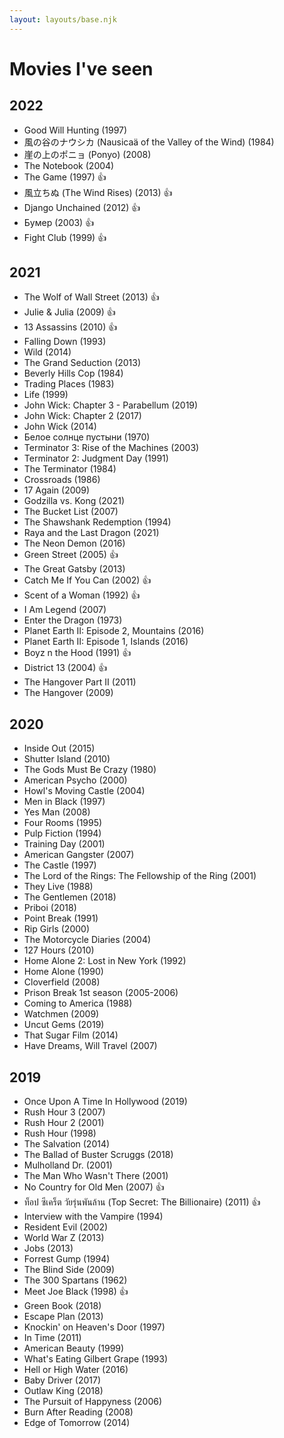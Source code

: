 ```yaml
---
layout: layouts/base.njk
---
```


# Movies I've seen
## 2022
<div class="movies">
  <ul class="movies__list">
    <li class="movies__item">Good Will Hunting (1997)</li>
    <li class="movies__item">風の谷のナウシカ (Nausicaä of the Valley of the Wind) (1984)</li>
    <li class="movies__item">崖の上のポニョ (Ponyo) (2008)</li>
    <li class="movies__item">The Notebook (2004)</li>
    <li class="movies__item">The Game (1997)
      <span class="comment">👍</span>
    </li>
    <li class="movies__item">風立ちぬ (The Wind Rises) (2013)
      <span class="comment">👍</span>
    </li>
    <li class="movies__item movies__item--eng">Django Unchained (2012)
      <span class="comment">👍</span>
    </li>
    <li class="movies__item">Бумер (2003)
      <span class="comment">👍</span>
    </li>
    <li class="movies__item movies__item--eng">Fight Club (1999)
      <span class="comment">👍</span>
    </li>
  </ul>
</div>

## 2021
<div class="movies">
  <ul class="movies__list">
    <li class="movies__item movies__item--eng">The Wolf of Wall Street (2013)
      <span class="comment">👍</span>
    </li>
    <li class="movies__item movies__item--eng">Julie & Julia (2009)
      <span class="comment">👍</span>
    </li>
    <li class="movies__item">13 Assassins (2010)
      <span class="comment">👍</span>
    </li>
    <li class="movies__item movies__item--eng">Falling Down (1993)</li>
    <li class="movies__item movies__item--eng">Wild (2014)</li>
    <li class="movies__item movies__item--eng">The Grand Seduction (2013)</li>
    <li class="movies__item movies__item--eng">Beverly Hills Cop (1984)</li>
    <li class="movies__item movies__item--eng">Trading Places (1983)</li>
    <li class="movies__item movies__item--eng">Life (1999)</li>
    <li class="movies__item movies__item--eng">John Wick: Chapter 3 - Parabellum (2019)</li>
    <li class="movies__item movies__item--eng">John Wick: Chapter 2 (2017)</li>
    <li class="movies__item movies__item--eng">John Wick (2014)</li>
    <li class="movies__item">Белое солнце пустыни (1970)</li>
    <li class="movies__item movies__item--eng">Terminator 3: Rise of the Machines (2003)</li>
    <li class="movies__item movies__item--eng">Terminator 2: Judgment Day (1991)</li>
    <li class="movies__item movies__item--eng">The Terminator (1984)</li>
    <li class="movies__item movies__item--eng">Crossroads (1986)</li>
    <li class="movies__item movies__item--eng">17 Again (2009)</li>
    <li class="movies__item movies__item--eng">Godzilla vs. Kong (2021)</li>
    <li class="movies__item movies__item--eng">The Bucket List (2007)</li>
    <li class="movies__item movies__item--eng">The Shawshank Redemption (1994)</li>
    <li class="movies__item movies__item--eng">Raya and the Last Dragon (2021)</li>
    <li class="movies__item movies__item--eng">The Neon Demon (2016)</li>
    <li class="movies__item movies__item--eng">Green Street (2005)
      <span class="comment">👍</span>
    </li>
    <li class="movies__item movies__item--eng">The Great Gatsby (2013)</li>
    <li class="movies__item movies__item--eng">Catch Me If You Can (2002)
      <span class="comment">👍</span>
    </li>
    <li class="movies__item movies__item--eng">Scent of a Woman (1992)
      <span class="comment">👍</span>
    </li>
    <li class="movies__item movies__item--eng">I Am Legend (2007)</li>
    <li class="movies__item movies__item--eng">Enter the Dragon (1973)</li>
    <li class="movies__item movies__item--eng">Planet Earth II: Episode 2, Mountains (2016)</li>
    <li class="movies__item movies__item--eng">Planet Earth II: Episode 1, Islands (2016)</li>
    <li class="movies__item">Boyz n the Hood (1991)
      <span class="comment">👍</span>
    </li>
    <li class="movies__item">District 13 (2004)
      <span class="comment">👍</span>
    </li>
    <li class="movies__item movies__item--eng">The Hangover Part II (2011)</li>
    <li class="movies__item movies__item--eng">The Hangover (2009)</li>
  </ul>
</div>

## 2020
<div class="movies">
  <ul class="movies__list">
    <li class="movies__item movies__item--eng">Inside Out (2015)</li>
    <li class="movies__item movies__item--eng">Shutter Island (2010)</li>
    <li class="movies__item movies__item--eng">The Gods Must Be Crazy (1980)</li>
    <li class="movies__item movies__item--eng">American Psycho (2000)</li>
    <li class="movies__item">Howl's Moving Castle (2004)</li>
    <li class="movies__item movies__item--eng">Men in Black (1997)</li>
    <li class="movies__item movies__item--eng">Yes Man (2008)</li>
    <li class="movies__item movies__item--eng">Four Rooms (1995)</li>
    <li class="movies__item movies__item--eng">Pulp Fiction (1994)</li>
    <li class="movies__item movies__item--eng">Training Day (2001)</li>
    <li class="movies__item movies__item--eng">American Gangster (2007)</li>
    <li class="movies__item movies__item--eng">The Castle (1997)</li>
    <li class="movies__item movies__item--eng">The Lord of the Rings: The Fellowship of the Ring (2001)</li>
    <li class="movies__item movies__item--eng">They Live (1988)</li>
    <li class="movies__item movies__item--eng">The Gentlemen (2018)</li>
    <li class="movies__item">Priboi (2018)</li>
    <li class="movies__item movies__item--eng">Point Break (1991)</li>
    <li class="movies__item">Rip Girls (2000)</li>
    <li class="movies__item">The Motorcycle Diaries (2004)</li>
    <li class="movies__item movies__item--eng">127 Hours (2010)</li>
    <li class="movies__item movies__item--eng">Home Alone 2: Lost in New York (1992)</li>
    <li class="movies__item movies__item--eng">Home Alone (1990)</li>
    <li class="movies__item movies__item--eng">Cloverfield (2008)</li>
    <li class="movies__item movies__item--eng">Prison Break 1st season (2005-2006)</li>
    <li class="movies__item movies__item--eng">Coming to America (1988)</li>
    <li class="movies__item movies__item--eng">Watchmen (2009)</li>
    <li class="movies__item movies__item--eng">Uncut Gems (2019)</li>
    <li class="movies__item">That Sugar Film (2014)</li>
    <li class="movies__item movies__item--eng">Have Dreams, Will Travel (2007)</li>
  </ul>
</div>

## 2019
<div class="movies">
  <ul class="movies__list">
    <li class="movies__item movies__item--eng">Once Upon A Time In Hollywood (2019)</li>
    <li class="movies__item movies__item--eng">Rush Hour 3 (2007)</li>
    <li class="movies__item movies__item--eng">Rush Hour 2 (2001)</li>
    <li class="movies__item movies__item--eng">Rush Hour (1998)</li>
    <li class="movies__item movies__item--eng">The Salvation (2014)</li>
    <li class="movies__item movies__item--eng">The Ballad of Buster Scruggs (2018)</li>
    <li class="movies__item movies__item--eng">Mulholland Dr. (2001)</li>
    <li class="movies__item movies__item--eng">The Man Who Wasn't There (2001)</li>
    <li class="movies__item movies__item--eng">No Country for Old Men (2007)
      <span class="comment">👍</span>
    </li>
    <li class="movies__item">ท็อป ซีเคร็ต วัยรุ่นพันล้าน (Top Secret: The Billionaire) (2011)
      <span class="comment">👍</span>
    </li>
    <li class="movies__item movies__item--eng">Interview with the Vampire (1994)</li>
    <li class="movies__item movies__item--eng">Resident Evil (2002)</li>
    <li class="movies__item movies__item--eng">World War Z (2013)</li>
    <li class="movies__item movies__item--eng">Jobs (2013)</li>
    <li class="movies__item movies__item--eng">Forrest Gump (1994)</li>
    <li class="movies__item movies__item--eng">The Blind Side (2009)</li>
    <li class="movies__item movies__item--eng">The 300 Spartans (1962)</li>
    <li class="movies__item movies__item--eng">Meet Joe Black (1998)
      <span class="comment">👍</span>
    </li>
    <li class="movies__item movies__item--eng">Green Book (2018)</li>
    <li class="movies__item movies__item--eng">Escape Plan (2013)</li>
    <li class="movies__item">Knockin' on Heaven's Door (1997)</li>
    <li class="movies__item movies__item--eng">In Time (2011)</li>
    <li class="movies__item movies__item--eng">American Beauty (1999)</li>
    <li class="movies__item movies__item--eng">
      What's Eating Gilbert Grape (1993)
    </li>
    <li class="movies__item movies__item--eng">
      Hell or High Water (2016)
    </li>
    <li class="movies__item movies__item--eng">Baby Driver (2017)</li>
    <li class="movies__item movies__item--eng">Outlaw King (2018)</li>
    <li class="movies__item movies__item--eng">
      The Pursuit of Happyness (2006)
    </li>
    <li class="movies__item movies__item--eng">
      Burn After Reading (2008)
    </li>
    <li class="movies__item movies__item--eng">Edge of Tomorrow (2014)</li>
  </ul>
</div>
